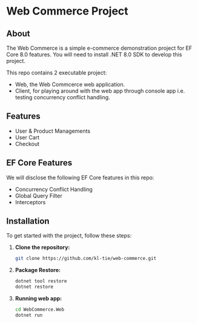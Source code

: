 # Web Commerce Project

## About
The Web Commerce is a simple e-commerce demonstration project for EF Core 8.0 features. You will need to install .NET 8.0 SDK to develop this project.

This repo contains 2 executable project:
- Web, the Web Commcerce web application.
- Client, for playing around with the web app through console app i.e. testing concurrency conflict handling.

## Features
- User & Product Managements
- User Cart
- Checkout

## EF Core Features
We will disclose the following EF Core features in this repo:
- Concurrency Conflict Handling
- Global Query Filter
- Interceptors

## Installation
To get started with the project, follow these steps:
1. **Clone the repository:**
    ```bash
    git clone https://github.com/kl-tie/web-commerce.git
    ```
2. **Package Restore:**
    ```bash
    dotnet tool restore
    dotnet restore
    ```
3. **Running web app:**
    ```bash
    cd WebCommerce.Web
    dotnet run
    ```
